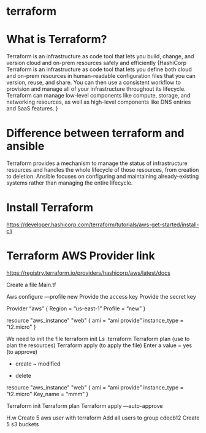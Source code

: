 # terraform

# What is Terraform?
Terraform is an infrastructure as code tool that lets you build, change, and version cloud and on-prem resources safely and efficiently
{HashiCorp Terraform is an infrastructure as code tool that lets you define both cloud and on-prem resources in human-readable configuration files that you can version, reuse, and share. You can then use a consistent workflow to provision and manage all of your infrastructure throughout its lifecycle. Terraform can manage low-level components like compute, storage, and networking resources, as well as high-level components like DNS entries and SaaS features.
}

# Difference between terraform and ansible

Terraform provides a mechanism to manage the status of infrastructure resources and handles the whole lifecycle of those resources, from creation to deletion. Ansible focuses on configuring and maintaining already-existing systems rather than managing the entire lifecycle.

# Install Terraform

https://developer.hashicorp.com/terraform/tutorials/aws-get-started/install-cli

# Terraform AWS Provider link 
https://registry.terraform.io/providers/hashicorp/aws/latest/docs

Create a file 
Main.tf
  
Aws configure —profile new 
   Provide the access key 
   Provide the secret key 

Provider “aws” {
  Region = “us-east-1”
  Profile = “new”
}

resource "aws_instance" "web" {
  ami = “ami provide” 
  instance_type = "t2.micro"
}

We need to init the file 
terraform init
Ls .terraform
Terraform plan (use to plan the resources)
Terraform apply (to apply the file)
Enter a value = yes (to approve)


 
+ create 
~ modified 
- delete

resource "aws_instance" "web" {
  ami = “ami provide” 
  instance_type = "t2.micro"
  Key_name = “mmm”
}

Terraform init
Terraform plan 
Terraform apply —auto-approve 


H.w 
Create 5 aws user with terraform 
Add all users to group cdecb12 
Create 5 s3 buckets





